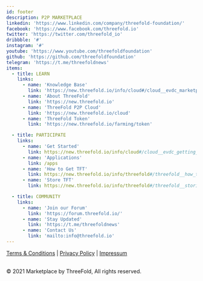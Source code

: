 ```yaml
---
id: footer
description: P2P MARKETPLACE
linkedin: 'https://www.linkedin.com/company/threefold-foundation/'
facebook: 'https://www.facebook.com/threefold.io'
twitter: 'https://twitter.com/threefold_io'
dribbble: '#'
instagram: '#'
youtube: 'https://www.youtube.com/threefoldfoundation'
github: 'https://github.com/threefoldfoundation'
telegram: 'https://t.me/threefoldnews'
items:
  - title: LEARN
    links:
      - name: 'Knowledge Base'
        link: 'https://new.threefold.io/info/cloud#/cloud__evdc_marketplace'
      - name: 'About ThreeFold'
        link: 'https://new.threefold.io'
      - name: 'ThreeFold P2P Cloud'
        link: 'https://new.threefold.io/cloud'
      - name: 'ThreeFold Token'
        link: 'https://new.threefold.io/farming/token'

  - title: PARTICIPATE
    links:
      - name: 'Get Started'
        link: https://new.threefold.io/info/cloud#/cloud__evdc_getting_started
      - name: 'Applications'
        link: /apps
      - name: 'How to Get TFT'
        link: https://new.threefold.io/info/threefold#/threefold__how_to_buy_and_sell
      - name: 'Store TFT'
        link: https://new.threefold.io/info/threefold#/threefold__storing_tft

  - title: COMMUNITY
    links:
      - name: 'Join our Forum'
        link: 'https://forum.threefold.io/'
      - name: 'Stay Updated'
        link: 'https://t.me/threefoldnews'
      - name: 'Contact Us'
        link: 'mailto:info@threefold.io'
---
```


[Terms & Conditions](https://new.threefold.io/info/legal#/legal__terms_conditions_websites) | [Privacy Policy](https://new.threefold.io/info/legal#/legal__privacypolicy) | [Impressum]()

<br/>
&#xA9; 2021 Marketplace by ThreeFold, All rights reserved.

